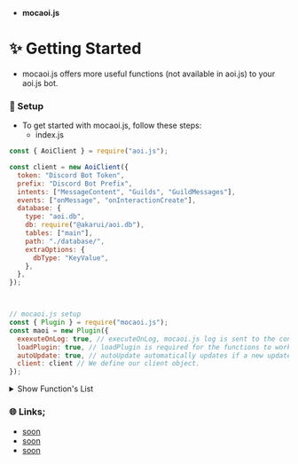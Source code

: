 - ****mocaoi.js****

# ✨️ Getting Started
- mocaoi.js offers more useful functions (not available in aoi.js) to your aoi.js bot.

### 📒 Setup
- To get started with mocaoi.js, follow these steps:
  - index.js
```js
const { AoiClient } = require("aoi.js");

const client = new AoiClient({
  token: "Discord Bot Token",
  prefix: "Discord Bot Prefix",
  intents: ["MessageContent", "Guilds", "GuildMessages"],
  events: ["onMessage", "onInteractionCreate"],
  database: {
    type: "aoi.db",
    db: require("@akarui/aoi.db"),
    tables: ["main"],
    path: "./database/",
    extraOptions: {
      dbType: "KeyValue",
    },
  },
});



// mocaoi.js setup
const { Plugin } = require("mocaoi.js");
const maoi = new Plugin({
  exexuteOnLog: true, // executeOnLog, mocaoi.js log is sent to the console when your project is started.
  loadPlugin: true, // loadPlugin is required for the functions to work.
  autoUpdate: true, // autoUpdate automatically updates if a new update is available.
  client: client // We define our client object.
});
```

<details>
  <summary>Show Function's List</summary>

| Functions         | Params           |
|-------------------|------------------|
| $mocaoiVersion    | []               |
| $clientInfo       | [info]           |
| $sendColoredLog   | [text;hex?]      |
| $commandExists    | [name;type?]     |
| $translate        | [from?;to;text]  |

</details>


### 🌐 Links;
- [soon](#)
- [soon](#)
- [soon](#)